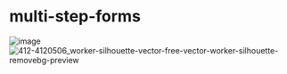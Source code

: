 # multi-step-forms
![image](https://github.com/nipun221/multi-step-forms/assets/98182168/6f332bb7-b0e7-42de-8870-93ad9ea1534b)
![412-4120506_worker-silhouette-vector-free-vector-worker-silhouette-removebg-preview](https://github.com/nipun221/multi-step-forms/assets/98182168/2a7783da-7505-4a9f-9319-fa3ce6f2ae95)
